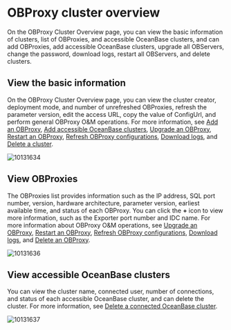 OBProxy cluster overview 
=============================================

On the OBProxy Cluster Overview page, you can view the basic information of clusters, list of OBProxies, and accessible OceanBase clusters, and can add OBProxies, add accessible OceanBase clusters, upgrade all OBServers, change the password, download logs, restart all OBServers, and delete clusters. 

View the basic information 
-----------------------------------------------

On the OBProxy Cluster Overview page, you can view the cluster creator, deployment mode, and number of unrefreshed OBProxies, refresh the parameter version, edit the access URL, copy the value of ConfigUrl, and perform general OBProxy O\&M operations. For more information, see [Add an OBProxy](/en-US/3.ob-cloud-platform/8.obproxy-management/6.add-obproxy.md), [Add accessible OceanBase clusters](/en-US/3.ob-cloud-platform/8.obproxy-management/10.add-a-connectable-ob-cluster.md), [Upgrade an OBProxy](/en-US/3.ob-cloud-platform/8.obproxy-management/5.upgrade-obproxy.md), [Restart an OBProxy](/en-US/3.ob-cloud-platform/8.obproxy-management/4.restart-obproxy.md), [Refresh OBProxy configurations](/en-US/3.ob-cloud-platform/8.obproxy-management/7.refresh-obproxy-configuration.md), [Download logs](/en-US/3.ob-cloud-platform/4.manage-clusters/3.basic-operations/15.download-log.md), and [Delete a cluster](/en-US/3.ob-cloud-platform/4.manage-clusters/3.basic-operations/3.delete-a-cluster.md). 

![10131634](https://help-static-aliyun-doc.aliyuncs.com/assets/img/en-US/7814306461/p338383.png)

View OBProxies 
-----------------------------------

The OBProxies list provides information such as the IP address, SQL port number, version, hardware architecture, parameter version, earliest available time, and status of each OBProxy. You can click the **+** icon to view more information, such as the Exporter port number and IDC name. For more information about OBProxy O\&M operations, see [Upgrade an OBProxy](/en-US/3.ob-cloud-platform/8.obproxy-management/5.upgrade-obproxy.md), [Restart an OBProxy](/en-US/3.ob-cloud-platform/8.obproxy-management/4.restart-obproxy.md), [Refresh OBProxy configurations](/en-US/3.ob-cloud-platform/8.obproxy-management/7.refresh-obproxy-configuration.md), [Download logs](/en-US/3.ob-cloud-platform/4.manage-clusters/3.basic-operations/15.download-log.md), and [Delete an OBProxy](/en-US/3.ob-cloud-platform/8.obproxy-management/3.delete-obproxy.md).

![10131636](https://help-static-aliyun-doc.aliyuncs.com/assets/img/en-US/7814306461/p338385.png)

View accessible OceanBase clusters 
-------------------------------------------------------

You can view the cluster name, connected user, number of connections, and status of each accessible OceanBase cluster, and can delete the cluster. For more information, see [Delete a connected OceanBase cluster](/en-US/3.ob-cloud-platform/8.obproxy-management/14.delete-a-connected-ob-cluster.md).

![10131637](https://help-static-aliyun-doc.aliyuncs.com/assets/img/en-US/7814306461/p338386.png)
